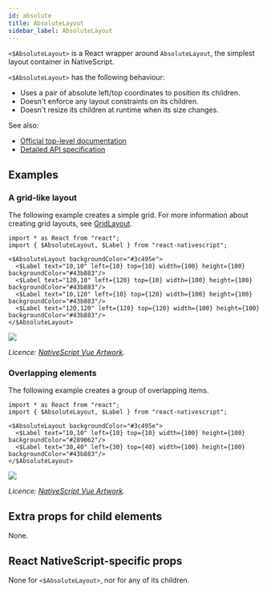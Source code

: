 ```yaml
---
id: absolute
title: AbsoluteLayout
sidebar_label: AbsoluteLayout
---
```

<!-- contributors: [shirakaba, rigor789, ikoevska] -->

`<$AbsoluteLayout>` is a React wrapper around `AbsoluteLayout`, the simplest layout container in NativeScript.

`<$AbsoluteLayout>` has the following behaviour:

* Uses a pair of absolute left/top coordinates to position its children.
* Doesn't enforce any layout constraints on its children.
* Doesn't resize its children at runtime when its size changes.

See also:

* [Official top-level documentation](https://docs.nativescript.org/ui/layouts/layout-containers#absolutelayout)
* [Detailed API specification](https://docs.nativescript.org/api-reference/modules/_ui_layouts_absolute_layout_)

## Examples

### A grid-like layout

The following example creates a simple grid. For more information about creating grid layouts, see [GridLayout](/en/docs/elements/layouts/grid-layout).

```tsx
import * as React from "react";
import { $AbsoluteLayout, $Label } from "react-nativescript";

<$AbsoluteLayout backgroundColor="#3c495e">
  <$Label text="10,10" left={10} top={10} width={100} height={100} backgroundColor="#43b883"/>
  <$Label text="120,10" left={120} top={10} width={100} height={100} backgroundColor="#43b883"/>
  <$Label text="10,120" left={10} top={120} width={100} height={100} backgroundColor="#43b883"/>
  <$Label text="120,120" left={120} top={120} width={100} height={100} backgroundColor="#43b883"/>
</$AbsoluteLayout>
```
<img class="md:w-1/2 lg:w-1/3" src="https://art.nativescript-vue.org/layouts/absolute_layout_grid.svg" />

*Licence: [NativeScript Vue Artwork](/docs/licences/licences#Nativescript_Vue_Artwork).*

### Overlapping elements

The following example creates a group of overlapping items.

```tsx
import * as React from "react";
import { $AbsoluteLayout, $Label } from "react-nativescript";

<$AbsoluteLayout backgroundColor="#3c495e">
  <$Label text="10,10" left={10} top={10} width={100} height={100} backgroundColor="#289062"/>
  <$Label text="30,40" left={30} top={40} width={100} height={100} backgroundColor="#43b883"/>
</$AbsoluteLayout>
```
<img class="md:w-1/2 lg:w-1/3" src="https://art.nativescript-vue.org/layouts/absolute_layout_overlap.svg" />

*Licence: [NativeScript Vue Artwork](/docs/licences/licences#Nativescript_Vue_Artwork).*

## Extra props for child elements

None.

## React NativeScript-specific props

None for `<$AbsoluteLayout>`, nor for any of its children.
